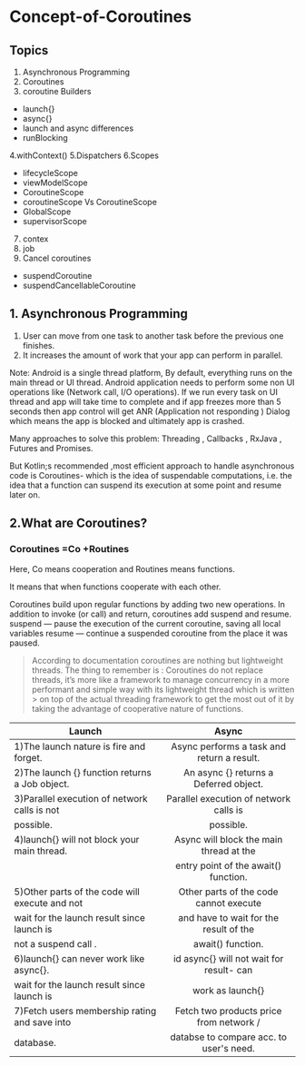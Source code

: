 # Concept-of-Coroutines

## Topics

1. Asynchronous Programming
2. Coroutines
3. coroutine Builders

- launch{}
- async{}
- launch and async differences
- runBlocking

4.withContext()
5.Dispatchers
6.Scopes

- lifecycleScope
- viewModelScope
- CoroutineScope
- coroutineScope Vs CoroutineScope
- GlobalScope
- supervisorScope

7. contex
8. job
9. Cancel coroutines

- suspendCoroutine
- suspendCancellableCoroutine

## 1. Asynchronous Programming

1) User can move from one task to another task before the previous one finishes.
2) It increases the amount of work that your app can perform in parallel.

Note: Android is a single thread platform, By default, everything runs on the main thread or UI thread. Android application needs to perform some non UI operations like (Network call, I/O operations).
If we run every task on UI thread and app will take time to complete and if app freezes more than 5 seconds then app control will get ANR (Application not responding ) Dialog which means the app is blocked and ultimately app is crashed.

Many approaches to solve this problem:
Threading , Callbacks , RxJava , Futures and Promises.

But Kotlin;s recommended  ,most efficient approach to handle asynchronous code is Coroutines-
which is the idea of suspendable computations, i.e. the idea that a function can suspend its execution at some point and resume later on.


## 2.What are Coroutines?

### Coroutines =Co +Routines 
Here, Co means cooperation and Routines means functions. 

It means that when functions cooperate with each other.

Coroutines build upon regular functions by adding two new operations. In addition to invoke (or call) and return, coroutines add suspend and resume.
suspend — pause the execution of the current coroutine, saving all local variables
resume — continue a suspended coroutine from the place it was paused.

> According to documentation coroutines are nothing but lightweight threads.
> The thing to remember is :
> Coroutines do not replace threads, it’s more like a framework to manage concurrency in a more performant and simple way with its lightweight thread which is written > on top of the actual threading framework to get the most out of it by taking the advantage of cooperative nature of functions.



|             Launch                            |        Async                             | 
| --------------------------------------------- | :--------------------------------------: | 
|1)The launch nature is fire and forget.        |Async performs a task and return a result.| 
|2)The launch {} function returns a Job object. |An async {} returns a Deferred<T> object. |  
|3)Parallel execution of network calls is not   |Parallel execution of network calls is    |
| possible.                                     | possible.                                | 
|4)launch{} will not block your main thread.    | Async will block the main thread at the  |
|                                               | entry point of the await() function.     |
|5)Other parts of the code will execute and not | Other parts of the code cannot execute   |
|  wait for the launch result since launch is   |and have to wait for the result of the    | 
| not a suspend call .                          | await() function.                        |
|6)launch{} can never work like async{}.        |id async{} will not wait for result- can  |
|  wait for the launch result since launch is   |work as launch{}                          | 
|7)Fetch users membership rating and save into  | Fetch two products price from network /  | 
|  database.                                    | databse to compare acc. to user's need.  |                        
